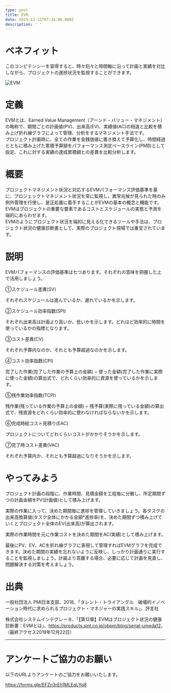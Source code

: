 ```yaml
---
type: post
title: EVM
date: 2019-12-31T07:34:00.000Z
description: ' '
---
```

# ベネフィット

このコンピテンシーを習得すると、時々刻々と時間軸に沿って計画と実績を対比しながら、プロジェクトの進捗状況を監視することができます。

![EVM](/img/EVM.png "EVM")

# 定義

EVMとは、Earned Value Management（アーンド・バリュー・マネジメント）の略称で、期間ごとの計画値(PV)、出来高(EV)、実績値(AC)の相違と比較を積み上げ折れ線グラフによって管理、分析をするマネジメント手法です。\
プロジェクト計画時に、全ての作業を金銭価値に置き換えて予算化し、時間経過とともに積み上げた累積予算額をパフォーマンス測定ベースライン(PMB)として設定、これに対する実績の達成累積額との差異を比較分析します。

# 概要

プロジェクトマネジメント状況と対応するEVMパフォーマンス評価基準を基に、プロジェックトマネジメント状況を常に監視し、異常兆候が見られた時のみ例外管理を行使し、是正処置に着手することがEVMの基本の概念と機能です。\
EVMはプロジェクトの重要な要素であるコストとスケジュールの実態と予測を端的にあらわせます。\
EVMのようにプロジェクト状況を端的に見える化できるツールや手法は、プロジェクト状況の健康診断書として、実際のプロジェクト現場では重宝されています。

# 説明

EVMパフォーマンスの評価基準は七つあります。それぞれの意味を把握した上で活用しましょう。

①スケジュール差異(SV)

それぞれスケジュールは進んでいるか、遅れているかを示します。

②スケジュール効率指数(SPI)

それぞれ出来高は計画より高いか、低いかを示します。どれほど効率的に時間を使っているかの指標となります。

③コスト差異(CV) 

それぞれ予算内なのか、それとも予算超過なのかを示します。

④コスト効率指数(CPI)

完了した作業(完了した作業の予算上の金額) ÷ 使った金額(完了した作業に実際に使った金額)の算出式で、どれくらい効率的に資源を使っているかを示します。

⑤残作業効率指数(TCPI)

残作業(残っている作業の予算上の金額) ÷ 残予算(実際に残っている金額)の算出式で、残資源をどれくらい効率的に使わなければならないかを示します。

⑥完成時総コスト見積り(EAC)

プロジェクトについてどれくらいコストがかかりそうかを示します。

⑦完了時コスト差異(VAC)

それぞれ予算内か、それとも予算超過になりそうかを示します。

# やってみよう

プロジェクト計画の段階に、作業時間、見積金額を工程毎に分散し、所定期間ずつの計画金額をPV(計画値)として積み上げます。

実際の作業に入って、決めた期間毎に進捗を管理していきましょう。各タスクの出来高換算値(タスク全体にかかる金額*進捗率)を、決めた期間ずつ積み上げていくとプロジェクト全体のEV(出来高)が算出されます。

実際の作業時間を元に作業コストを決めた期間をAC(実績)として積み上げます。

最後にPV、EV、ACを折れ線グラフに表現して管理すればEVMグラフを完成できます。決めた期間の実績を忘れないように反映し、しっかり計画通りに実行することを監視しましょう。計画より乖離する場合、必要に応じて計画を見直し、問題解決する対策を考えましょう。

# 出典

一般社団法人 PMI日本支部、2018、「タレント・トライアングル　破壊的イノベーション時代に求められるプロジェクト・マネジャーの実践スキル」、評言社

株式会社システムインテグレータ、「【第12章】EVMはプロジェクト状況の健康診断書：EVMとは」、<https://products.sint.co.jp/obpm/blog/serial-umeda12>、（最終アクセス2019年12月22日）

---

# アンケートご協力のお願い

以下のURLよりアンケートのご協力をお願いいたします。

https://forms.gle/EFZn3rEh1MLEqLYq8
